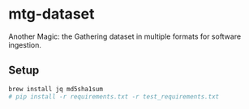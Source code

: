 # mtg-dataset
Another Magic: the Gathering dataset in multiple formats for software ingestion.

## Setup

```sh
brew install jq md5sha1sum
# pip install -r requirements.txt -r test_requirements.txt
```
